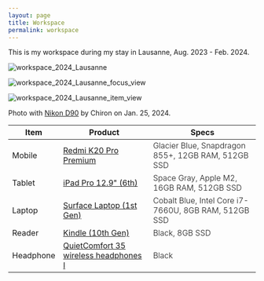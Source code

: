 ```yaml
---
layout: page
title: Workspace
permalink: workspace
---
```


This is my workspace during my stay in Lausanne, Aug. 2023 - Feb. 2024.

![workspace_2024_Lausanne](https://imgur.com/mSTCO1x.jpg)

![workspace_2024_Lausanne_focus_view](https://i.imgur.com/CTC6f5H.jpg)

![workspace_2024_Lausanne_item_view](https://i.imgur.com/UwlKBGy.jpg)

Photo with [Nikon D90](https://www.nikonusa.com/en/nikon-products/product-archive/dslr-cameras/d90.html) by Chiron on Jan. 25, 2024.

<style>
    .styledTable tr td:nth-child(3) { font-weight: 300; }
</style>

<div class="styledTable" markdown="1">

| Item | Product | Specs |
| --- | --- | --- |
| Mobile | [Redmi K20 Pro Premium](https://www.mi.com/in/redmi-k20-pro/) | Glacier Blue, Snapdragon 855+, 12GB RAM, 512GB SSD |
| Tablet | [iPad Pro 12.9" (6th)](https://www.apple.com/ipad-pro/) | Space Gray, Apple M2, 16GB RAM, 512GB SSD |
| Laptop | [Surface Laptop (1st Gen)](https://support.microsoft.com/en-us/surface/surface-laptop-1st-gen-specs-and-features-30b1b484-4587-928f-ea9a-351d411569af) | Cobalt Blue, Intel Core i7-7660U, 8GB RAM, 512GB SSD |
| Reader | [Kindle (10th Gen)](https://www.amazon.in/Kindle-10th-Gen/dp/B07FQ4Q7MB) | Black, 8GB SSD |
| Headphone | [QuietComfort 35 wireless headphones I](https://www.bose.ch/de_ch/support/products/bose_headphones_support/bose_around_ear_headphones_support/quietcomfort-35-wireless.html) | Black | 

</div>